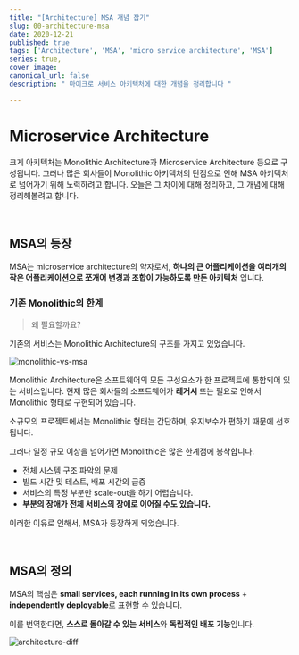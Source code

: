 ```yaml
---
title: "[Architecture] MSA 개념 잡기"
slug: 00-architecture-msa
date: 2020-12-21
published: true
tags: ['Architecture', 'MSA', 'micro service architecture', 'MSA']
series: true,
cover_image: 
canonical_url: false
description: " 마이크로 서비스 아키텍처에 대한 개념을 정리합니다 "

---
```


# Microservice Architecture

크게 아키텍처는 Monolithic Architecture과 Microservice Architecture 등으로 구성됩니다. 그러나 많은 회사들이 Monolithic 아키텍처의 단점으로 인해 MSA 아키텍처로 넘어가기 위해 노력하려고 합니다. 오늘은 그 차이에 대해 정리하고, 그 개념에 대해 정리해볼려고 합니다.

<br/>

## MSA의 등장

MSA는 microservice architecture의 약자로서, **하나의 큰 어플리케이션을 여러개의 작은 어플리케이션으로 쪼개어 변경과 조합이 가능하도록 만든 아키텍처** 입니다.

### 기존 Monolithic의 한계

> 왜 필요할까요?

기존의 서비스는 Monolithic Architecture의 구조를 가지고 있었습니다. 

![monolithic-vs-msa](https://user-images.githubusercontent.com/42582516/102787038-cebc0d80-43e3-11eb-9a67-829adb6ebe51.png)

Monolithic Architecture은 소프트웨어의 모든 구성요소가 한 프로젝트에 통합되어 있는 서비스입니다. 현재 많은 회사들의 소프트웨어가 **레거시** 또는 필요로 인해서 Monolithic 형태로 구현되어 있습니다.

소규모의 프로젝트에서는 Monolithic 형태는 간단하며, 유지보수가 편하기 때문에 선호됩니다.

그러나 일정 규모 이상을 넘어가면 Monolithic은 많은 한계점에 봉착합니다.

- 전체 시스템 구조 파악의 문제
- 빌드 시간 및 테스트, 배포 시간의 급증
- 서비스의 특정 부분만 scale-out을 하기 어렵습니다.
- **부분의 장애가 전체 서비스의 장애로 이어질 수도 있습니다.**

이러한 이유로 인해서, MSA가 등장하게 되었습니다.

<br/>

## MSA의 정의

MSA의 핵심은 **small services, each running in its own process** + **independently deployable**로 표현할 수 있습니다.

이를 번역한다면, **스스로 돌아갈 수 있는 서비스**와 **독립적인 배포 기능**입니다.

![architecture-diff](https://user-images.githubusercontent.com/42582516/102787740-e8118980-43e4-11eb-8760-c52424630810.png)

